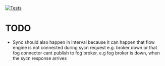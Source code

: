 <a href="https://github.com/SENERGY-Platform/analytics-fog-connector/actions/workflows/tests.yml" rel="nofollow">
    <img src="https://github.com/SENERGY-Platform/analytics-fog-connector/actions/workflows/tests.yml/badge.svg" alt="Tests" />
</a>

# TODO
- Sync should also happen in interval because it can happen that flow engine is not connected during sycn request e.g. broker down or that fog connector cant publish to fog broker, e.g fog broker is down, when the sycn response arrives
